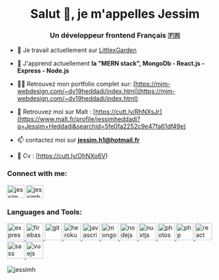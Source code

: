 <h1 align="center">Salut 👋, je m'appelles Jessim</h1>
<h3 align="center">Un développeur frontend Français 🇫🇷</h3>

- 🔭 Je travail actuellement sur [LittlexGarden](https://littlexgarden.com/)

- 🌱 J'apprend actuellement **la "MERN stack", MongoDb - React.js - Express - Node.js**

- 👨‍💻 Retrouvez mon portfolio complet sur: [https://mjm-webdesign.com/~dv19heddadi/index.html](https://mjm-webdesign.com/~dv19heddadi/index.html)

- 🤝 Retrouvez moi sur Malt : [https://cutt.ly/RhNXsJr](https://www.malt.fr/profile/jessimheddadi?q=Jessim+Heddadi&searchid=5fe0fa2252c9e47fa61df49e)

- 📫 contactez moi sur **jessim.h1@hotmail.fr**

- 📄 Cv : [https://cutt.ly/OhNXo6V)

<h3 align="left">Connect with me:</h3>
<p align="left">
<a href="https://linkedin.com/in/jessim heddadi" target="blank"><img align="center" src="https://cdn.jsdelivr.net/npm/simple-icons@3.0.1/icons/linkedin.svg" alt="jessim heddadi" height="30" width="40" /></a>
<a href="https://instagram.com/jessimheddadi" target="blank"><img align="center" src="https://cdn.jsdelivr.net/npm/simple-icons@3.0.1/icons/instagram.svg" alt="jessimheddadi" height="30" width="40" /></a>
</p>

<h3 align="left">Languages and Tools:</h3>
<p align="left"> <a href="https://expressjs.com" target="_blank"> <img src="https://devicons.github.io/devicon/devicon.git/icons/express/express-original-wordmark.svg" alt="express" width="40" height="40"/> </a> <a href="https://firebase.google.com/" target="_blank"> <img src="https://www.vectorlogo.zone/logos/firebase/firebase-icon.svg" alt="firebase" width="40" height="40"/> </a> <a href="https://git-scm.com/" target="_blank"> <img src="https://www.vectorlogo.zone/logos/git-scm/git-scm-icon.svg" alt="git" width="40" height="40"/> </a> <a href="https://heroku.com" target="_blank"> <img src="https://www.vectorlogo.zone/logos/heroku/heroku-icon.svg" alt="heroku" width="40" height="40"/> </a> <a href="https://developer.mozilla.org/en-US/docs/Web/JavaScript" target="_blank"> <img src="https://devicons.github.io/devicon/devicon.git/icons/javascript/javascript-original.svg" alt="javascript" width="40" height="40"/> </a> <a href="https://www.mongodb.com/" target="_blank"> <img src="https://devicons.github.io/devicon/devicon.git/icons/mongodb/mongodb-original-wordmark.svg" alt="mongodb" width="40" height="40"/> </a> <a href="https://nodejs.org" target="_blank"> <img src="https://devicons.github.io/devicon/devicon.git/icons/nodejs/nodejs-original-wordmark.svg" alt="nodejs" width="40" height="40"/> </a> <a href="https://nuxtjs.org/" target="_blank"> <img src="https://www.vectorlogo.zone/logos/nuxtjs/nuxtjs-icon.svg" alt="nuxtjs" width="40" height="40"/> </a> <a href="https://www.photoshop.com/en" target="_blank"> <img src="https://devicons.github.io/devicon/devicon.git/icons/photoshop/photoshop-plain.svg" alt="photoshop" width="40" height="40"/> </a> <a href="https://www.php.net" target="_blank"> <img src="https://devicons.github.io/devicon/devicon.git/icons/php/php-original.svg" alt="php" width="40" height="40"/> </a> <a href="https://reactjs.org/" target="_blank"> <img src="https://devicons.github.io/devicon/devicon.git/icons/react/react-original-wordmark.svg" alt="react" width="40" height="40"/> </a> <a href="https://sass-lang.com" target="_blank"> <img src="https://devicons.github.io/devicon/devicon.git/icons/sass/sass-original.svg" alt="sass" width="40" height="40"/> </a> <a href="https://vuejs.org/" target="_blank"> <img src="https://devicons.github.io/devicon/devicon.git/icons/vuejs/vuejs-original-wordmark.svg" alt="vuejs" width="40" height="40"/> </a> </p>

<p><img align="center" src="https://github-readme-stats.vercel.app/api/top-langs?username=jessimh&show_icons=true&locale=en&layout=compact" alt="jessimh" /></p>
